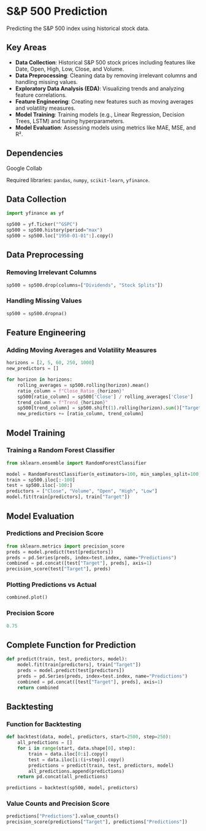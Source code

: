 # S&P 500 Prediction

Predicting the S&P 500 index using historical stock data.

## Key Areas

- **Data Collection**: Historical S&P 500 stock prices including features like Date, Open, High, Low, Close, and Volume.
- **Data Preprocessing**: Cleaning data by removing irrelevant columns and handling missing values.
- **Exploratory Data Analysis (EDA)**: Visualizing trends and analyzing feature correlations.
- **Feature Engineering**: Creating new features such as moving averages and volatility measures.
- **Model Training**: Training models (e.g., Linear Regression, Decision Trees, LSTM) and tuning hyperparameters.
- **Model Evaluation**: Assessing models using metrics like MAE, MSE, and R².

## Dependencies

Google Collab

Required libraries: `pandas`, `numpy`, `scikit-learn`, `yfinance`.

## Data Collection

```python
import yfinance as yf

sp500 = yf.Ticker("^GSPC")
sp500 = sp500.history(period="max")
sp500 = sp500.loc["1950-01-01":].copy()
```

## Data Preprocessing

### Removing Irrelevant Columns

```python
sp500 = sp500.drop(columns=["Dividends", "Stock Splits"])
```

### Handling Missing Values

```python
sp500 = sp500.dropna()
```

## Feature Engineering

### Adding Moving Averages and Volatility Measures

```python
horizons = [2, 5, 60, 250, 1000]
new_predictors = []

for horizon in horizons:
    rolling_averages = sp500.rolling(horizon).mean()
    ratio_column = f"Close_Ratio_{horizon}"
    sp500[ratio_column] = sp500['Close'] / rolling_averages['Close']
    trend_column = f"Trend_{horizon}"
    sp500[trend_column] = sp500.shift(1).rolling(horizon).sum()["Target"]
    new_predictors += [ratio_column, trend_column]
```

## Model Training

### Training a Random Forest Classifier

```python
from sklearn.ensemble import RandomForestClassifier

model = RandomForestClassifier(n_estimators=100, min_samples_split=100, random_state=1)
train = sp500.iloc[:-100]
test = sp500.iloc[-100:]
predictors = ["Close", "Volume", "Open", "High", "Low"]
model.fit(train[predictors], train["Target"])
```

## Model Evaluation

### Predictions and Precision Score

```python
from sklearn.metrics import precision_score
preds = model.predict(test[predictors])
preds = pd.Series(preds, index=test.index, name="Predictions")
combined = pd.concat([test["Target"], preds], axis=1)
precision_score(test["Target"], preds)
```

### Plotting Predictions vs Actual

```python
combined.plot()
```

### Precision Score

```python
0.75
```

## Complete Function for Prediction

```python
def predict(train, test, predictors, model):
    model.fit(train[predictors], train["Target"])
    preds = model.predict(test[predictors])
    preds = pd.Series(preds, index=test.index, name="Predictions")
    combined = pd.concat([test["Target"], preds], axis=1)
    return combined
```

## Backtesting

### Function for Backtesting

```python
def backtest(data, model, predictors, start=2500, step=250):
    all_predictions = []
    for i in range(start, data.shape[0], step):
        train = data.iloc[0:i].copy()
        test = data.iloc[i:(i+step)].copy()
        predictions = predict(train, test, predictors, model)
        all_predictions.append(predictions)
    return pd.concat(all_predictions)

predictions = backtest(sp500, model, predictors)
```

### Value Counts and Precision Score

```python
predictions["Predictions"].value_counts()
precision_score(predictions["Target"], predictions["Predictions"])
```
